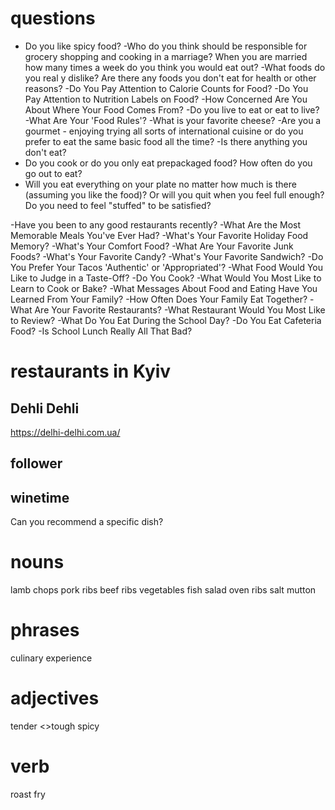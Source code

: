 # questions
- Do you like spicy food?
-Who do you think should be responsible for grocery shopping and cooking in a marriage? When you are married how many times a week do you think you would eat out?
-What foods do you real y dislike? Are there any foods you don't eat for health or other reasons?
-Do You Pay Attention to Calorie Counts for Food?
-Do You Pay Attention to Nutrition Labels on Food?
-How Concerned Are You About Where Your Food Comes From?
-Do you live to eat or eat to live?
-What Are Your 'Food Rules'?
-What is your favorite cheese?
-Are you a gourmet - enjoying trying all sorts of international cuisine or do you prefer to eat the same basic food all the time?
-Is there anything you don't eat?
- Do you cook or do you only eat prepackaged food? How often do you go out to eat?
- Will you eat everything on your plate no matter how much is there (assuming you like the food)? Or will you quit when you feel full enough? Do you need to feel "stuffed" to be satisfied?

-Have you been to any good restaurants recently?
-What Are the Most Memorable Meals You've Ever Had?
-What's Your Favorite Holiday Food Memory?
-What's Your Comfort Food?
-What Are Your Favorite Junk Foods?
-What's Your Favorite Candy?
-What's Your Favorite Sandwich?
-Do You Prefer Your Tacos 'Authentic' or 'Appropriated'?
-What Food Would You Like to Judge in a Taste-Off?
-Do You Cook?
-What Would You Most Like to Learn to Cook or Bake?
-What Messages About Food and Eating Have You Learned From Your Family?
-How Often Does Your Family Eat Together?
-What Are Your Favorite Restaurants?
-What Restaurant Would You Most Like to Review?
-What Do You Eat During the School Day?
-Do You Eat Cafeteria Food?
-Is School Lunch Really All That Bad?



# restaurants in Kyiv
## Dehli Dehli
https://delhi-delhi.com.ua/

## follower

## winetime


Can you recommend a specific dish?

# nouns
lamb chops
pork ribs
beef ribs
vegetables
fish
salad
oven
ribs
salt 
mutton





# phrases
culinary experience

# adjectives
tender <>tough
spicy

# verb
roast
fry
